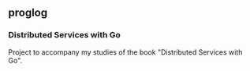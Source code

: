 ## proglog

### Distributed Services with Go

Project to accompany my studies of the book "Distributed Services with Go".
